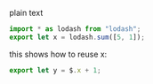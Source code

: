 plain text

```typescript id=234234
import * as lodash from "lodash";
export let x = lodash.sum([5, 1]);
```

this shows how to reuse x:

```typescript
export let y = $.x + 1;
```
